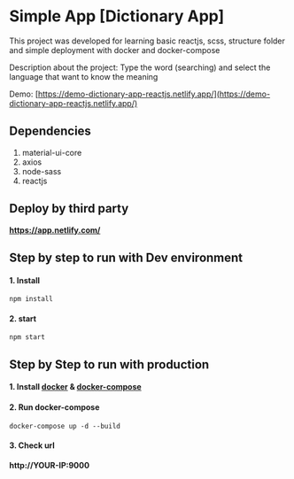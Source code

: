 # Simple App [Dictionary App]
This project was developed for learning basic reactjs, scss, structure folder and simple deployment with docker and docker-compose

Description about the project: Type the word (searching) and select the language that want to know the meaning

Demo: [https://demo-dictionary-app-reactjs.netlify.app/](https://demo-dictionary-app-reactjs.netlify.app/)

## Dependencies

1. material-ui-core
2. axios
3. node-sass
4. reactjs

## Deploy by third party
**https://app.netlify.com/**

## Step by step to run with Dev environment

#### 1. Install
`npm install`

#### 2. start
`npm start`


## Step by Step to run with production

#### 1. Install [docker](https://docs.docker.com/engine/install/centos/) & [docker-compose](https://docs.docker.com/compose/install/)

#### 2. Run docker-compose
`docker-compose up -d --build`

#### 3. Check url
**http://YOUR-IP:9000**